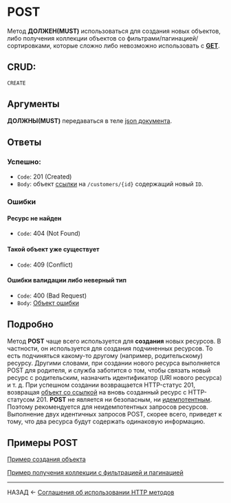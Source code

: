 # POST
Метод **ДОЛЖЕН(MUST)** использоваться для создания новых объектов, либо получения коллекции объектов со фильтрами/пагинацией/сортировками, которые сложно либо невозможно использовать с **[GET](get.md)**.

## CRUD:
`CREATE`


## Аргументы

**ДОЛЖНЫ(MUST)** передаваться в теле [json документа](./../document/document.md).

## Ответы

### Успешно:
- `Code`: 201 (Created)
- `Body`: объект [ссылки](./../document/links.md) на `/customers/{id}` содержащий новый `ID`.

### Ошибки

#### Ресурс не найден
- `Code`: 404 (Not Found)

#### Такой объект уже существует 
- `Code`: 409 (Conflict)

#### Ошибки валидации либо неверный тип
- `Code`: 400 (Bad Request)
- `Body`: [Объект ошибки](./../document/errors.md) 

## Подробно

Метод **POST** чаще всего используется для **создания** новых ресурсов. В частности, он используется для создания подчиненных ресурсов. То есть подчиняться какому-то другому (например, родительскому) ресурсу. Другими словами, при создании нового ресурса выполняется POST для родителя, и служба заботится о том, чтобы связать новый ресурс с родительским, назначить идентификатор (URI нового ресурса) и т. д. 
При успешном создании возвращается HTTP-статус 201, возвращая [объект со ссылкой](document/links.md) на вновь созданный ресурс с HTTP-статусом 201. **POST** не является ни безопасным, ни [идемпотентным](https://ru.wikipedia.org/wiki/%D0%98%D0%B4%D0%B5%D0%BC%D0%BF%D0%BE%D1%82%D0%B5%D0%BD%D1%82%D0%BD%D0%BE%D1%81%D1%82%D1%8C). Поэтому рекомендуется для неидемпотентных запросов ресурсов. Выполнение двух идентичных запросов POST, скорее всего, приведет к тому, что два ресурса будут содержать одинаковую информацию. 

## Примеры POST

[Пример создания объекта](./../examples/post-add.md)

[Пример получения коллекции с фильтрацией и пагинацией](./../examples/post-filter.md)

---

НАЗАД <- [Соглашения об использовании HTTP методов](./verbs.md)
